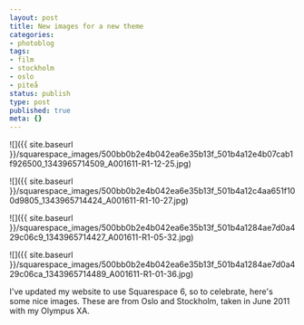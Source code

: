 ```yaml
---
layout: post
title: New images for a new theme
categories:
- photoblog
tags:
- film
- stockholm
- oslo
- piteå
status: publish
type: post
published: true
meta: {}
---
```


![]({{ site.baseurl }}/squarespace_images/500bb0b2e4b042ea6e35b13f_501b4a12e4b07cab1f926500_1343965714509_A001611-R1-12-25.jpg)
  

  
   
![]({{ site.baseurl }}/squarespace_images/500bb0b2e4b042ea6e35b13f_501b4a12c4aa651f100d9805_1343965714424_A001611-R1-10-27.jpg)
  

  
   
![]({{ site.baseurl }}/squarespace_images/500bb0b2e4b042ea6e35b13f_501b4a1284ae7d0a429c06c9_1343965714427_A001611-R1-05-32.jpg)
  

  
   
![]({{ site.baseurl }}/squarespace_images/500bb0b2e4b042ea6e35b13f_501b4a1284ae7d0a429c06ca_1343965714489_A001611-R1-01-36.jpg)

I've updated my website to use Squarespace 6, so to celebrate, here's some nice images. These are from Oslo and Stockholm, taken in June 2011 with my Olympus XA.
